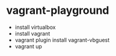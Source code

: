 vagrant-playground
==================

* install virtualbox
* install vagrant
* vagrant plugin install vagrant-vbguest
* vagrant up


